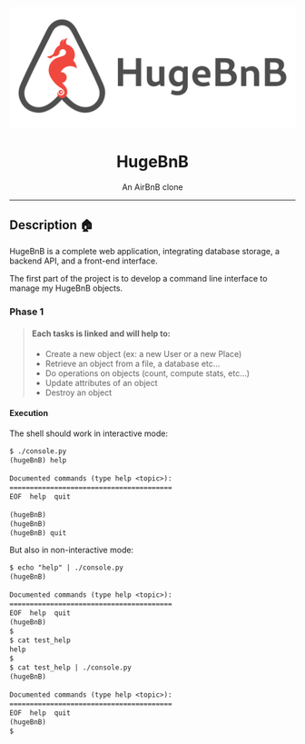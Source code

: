 <p>
    <img src="assets/images/hugebnb.png">
</p>

<h1 align="center">HugeBnB</h1>
<p align="center">An AirBnB clone</h1>

---

## Description :house:

HugeBnB is a complete web application, integrating database storage, a backend API, and a front-end interface.

The first part of the project is to develop a command line interface to manage my HugeBnB objects.

### Phase 1 
> #### Each tasks is linked and will help to:
>
> - Create a new object (ex: a new User or a new Place)
> - Retrieve an object from a file, a database etc…
> - Do operations on objects (count, compute stats, etc…)
> - Update attributes of an object
> - Destroy an object

#### Execution
The shell should work in interactive mode:
```
$ ./console.py
(hugeBnB) help

Documented commands (type help <topic>):
========================================
EOF  help  quit

(hugeBnB) 
(hugeBnB) 
(hugeBnB) quit
```
But also in non-interactive mode:
```
$ echo "help" | ./console.py
(hugeBnB)

Documented commands (type help <topic>):
========================================
EOF  help  quit
(hugeBnB) 
$
$ cat test_help
help
$
$ cat test_help | ./console.py
(hugeBnB)

Documented commands (type help <topic>):
========================================
EOF  help  quit
(hugeBnB) 
$
```